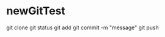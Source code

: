 # newGitTest
  
  git clone <link>
  git status
  git add <file>
  git commit -m "message"
  git push
